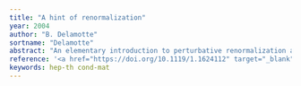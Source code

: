```yaml
---
title: "A hint of renormalization"
year: 2004
author: "B. Delamotte"
sortname: "Delamotte"
abstract: "An elementary introduction to perturbative renormalization and renormalization group is presented. No prior knowledge of field theory is necessary because we do not refer to a particular physical theory. We are thus able to disentangle what is specific to field theory and what is intrinsic to renormalization. We link the general arguments and results to real phenomena encountered in particle physics and statistical mechanics. "
reference: '<a href="https://doi.org/10.1119/1.1624112" target="_blank"><i>American Journal of Physics</i> <strong>72</strong> pp. 170–184 (2004)</a>. arXiv: <a href="https://arxiv.org/abs/hep-th/0212049" target="_blank">hep-th/0212049</a>.'
keywords: hep-th cond-mat
---
```

